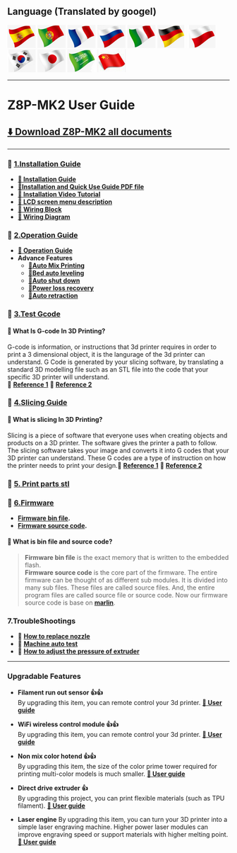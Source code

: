 ## Language (Translated by googel)
[![](../lanpic/ES.png)](https://github-com.translate.goog/ZONESTAR3D/Z8P/tree/main/Z8P-MK2?_x_tr_sl=en&_x_tr_tl=es)
[![](../lanpic/PT.png)](https://github-com.translate.goog/ZONESTAR3D/Z8P/tree/main/Z8P-MK2?_x_tr_sl=en&_x_tr_tl=pt)
[![](../lanpic/FR.png)](https://github-com.translate.goog/ZONESTAR3D/Z8P/tree/main/Z8P-MK2?_x_tr_sl=en&_x_tr_tl=fr)
[![](../lanpic/RU.png)](https://github-com.translate.goog/ZONESTAR3D/Z8P/tree/main/Z8P-MK2?_x_tr_sl=en&_x_tr_tl=ru)
[![](../lanpic/IT.png)](https://github-com.translate.goog/ZONESTAR3D/Z8P/tree/main/Z8P-MK2?_x_tr_sl=en&_x_tr_tl=it)
[![](../lanpic/DE.png)](https://github-com.translate.goog/ZONESTAR3D/Z8P/tree/main/Z8P-MK2?_x_tr_sl=en&_x_tr_tl=de)
[![](../lanpic/PL.png)](https://github-com.translate.goog/ZONESTAR3D/Z8P/tree/main/Z8P-MK2?_x_tr_sl=en&_x_tr_tl=pl)
[![](../lanpic/KR.png)](https://github-com.translate.goog/ZONESTAR3D/Z8P/tree/main/Z8P-MK2?_x_tr_sl=en&_x_tr_tl=ko)
[![](../lanpic/JP.png)](https://github-com.translate.goog/ZONESTAR3D/Z8P/tree/main/Z8P-MK2?_x_tr_sl=en&_x_tr_tl=ja)
[![](../lanpic/SA.png)](https://github-com.translate.goog/ZONESTAR3D/Z8P/tree/main/Z8P-MK2?_x_tr_sl=en&_x_tr_tl=ar)
[![](../lanpic/CN.png)](https://github-com.translate.goog/ZONESTAR3D/Z8P/tree/main/Z8P-MK2?_x_tr_sl=en&_x_tr_tl=zh-CN)

------
# Z8P-MK2 User Guide
## [:arrow_down: Download Z8P-MK2 all documents](https://downgit.github.io/#/home?url=https://github.com/ZONESTAR3D/Z8P/tree/main/Z8P-MK2)  

-----
### :file_folder: [1.Installation Guide](./1-Installation_Guide/)
- **[:book: Installation Guide](./1-Installation_Guide/readme.md)** 
- **[:blue_book:Installation and Quick Use Guide PDF file](./Z8PMK2_Installation_and_quick_use_guide.pdf)**
- **[:movie_camera: Installation Video Tutorial](https://youtu.be/Xa3Q1m6HbDI)** 
- **[:book: LCD screen menu description](./2-Operation_Guide/DWIN_LCD_screen_Menu_Description/readme.md)**
- **[:art: Wiring Block](./1-Installation_Guide/Z8PMK2_Wiring_Block.jpg)**
- **[:art: Wiring Diagram](./1-Installation_Guide/Z8PM4-MK2_Wiring_Diagram.jpg)**

### :file_folder: [2.Operation Guide](./2-Operation_Guide/)
- **[:book: Operation Guide](./2-Operation_Guide/readme.md)**
- **Advance Features**
  - **[:book:Auto Mix Printing](https://github.com/ZONESTAR3D/Z8P/blob/main/Z8P-MK2/2-Operation_Guide/Auto_Color_Mixing/readme.md)**
  - **[:book:Bed auto leveling](https://github.com/ZONESTAR3D/Z8P/blob/main/Z8P-MK2/2-Operation_Guide/Bed_Auto_Leveling/readme.md)**
  - **[:movie_camera:Auto shut down](https://youtu.be/SJLpmJL-tG4)**
  - **[:movie_camera:Power loss recovery](https://youtu.be/f-PpasByiiE)**
  - **[:book:Auto retraction](https://github.com/ZONESTAR3D/Z8P/blob/main/Z8P-MK2/2-Operation_Guide/Auto_Retraction/readme.md)**

### :file_folder: [3.Test Gcode](./3-TestGcode/)
#### :pencil: What Is G-code In 3D Printing?
G-code is information, or instructions that 3d printer requires in order to print a 3 dimensional object, it is the langurage of the 3d printer can understand. G Code is generated by your slicing software, by translating a standard 3D modelling file such as an STL file into the code that your specific 3D printer will understand.    
:page_with_curl: [**Reference 1**](https://beginner3dprinting.com/what-is-g-code-in-3d-printing/)  :page_with_curl: [**Reference 2**](https://www.reprap.org/wiki/G-code)  

### :file_folder: [4.Slicing Guide](./4-SlicingGuide/)
#### :pencil: What is slicing In 3D Printing?
Slicing is a piece of software that everyone uses when creating objects and products on a 3D printer. The software gives the printer a path to follow. The slicing software takes your image and converts it into G codes that your 3D printer can understand. These G codes are a type of instruction on how the printer needs to print your design.:page_with_curl: [**Reference 1**](https://loveandrobots.com/what-is-slicing-in-3d-printing/)  :page_with_curl: [**Reference 2**](https://en.wikipedia.org/wiki/Slicer_(3D_printing))     


### :file_folder: [5. Print parts stl](./5-PrintParts/)

### :link: [6.Firmware](https://github.com/ZONESTAR3D/Firmware/tree/master/Z8/Z8P/Z8PM4-MK2)
- **[Firmware bin file](https://github.com/ZONESTAR3D/Firmware/tree/master/Z8/Z8P/Z8PM4-MK2).**  
- **[Firmware source code](https://github.com/ZONESTAR3D/source-code-for-3d-printer).**
#### :pencil: What is bin file and source code?
> **Firmware bin file** is the exact memory that is written to the embedded flash.  
> **Firmware source code** is the core part of the firmware. The entire firmware can be thought of as different sub modules. It is divided into many sub files. These files are called source files. And, the entire program files are called source file or source code. Now our firmware source code is base on [**marlin**](https://www.marlinfw.org).

### 7.TroubleShootings
- :movie_camera: [**How to replace nozzle**](https://youtu.be/N3-aCQg5XYI)
- :movie_camera: [**Machine auto test**](https://youtu.be/Mf92BlmKA0A)
- :movie_camera: [**How to adjust the pressure of extruder**](https://youtu.be/UYairVqN7H0)    

------
### Upgradable Features
- **Filament run out sensor :+1::+1:**  
By upgrading this item, you can remote control your 3d printer. **[:book: User guide](https://github.com/ZONESTAR3D/Upgrade-kit-guide/tree/main/FROD)**   
- **WiFi wireless control module :+1::+1:**   
By upgrading this item, you can remote control your 3d printer. **[:book: User guide](https://github.com/ZONESTAR3D/Upgrade-kit-guide/blob/main/WiFi)**    
- **Non mix color hotend :+1::+1:**   
By upgrading this item, the size of the color prime tower required for printing multi-color models is much smaller. **[:book: User guide](https://github.com/ZONESTAR3D/Upgrade-kit-guide/tree/main/HOTEND/E4%204-IN-1-OUT%20Non-Mixing%20Color%20Hotend)**    
- **Direct drive extruder :+1:**  
By upgrading this project, you can print flexible materials (such as TPU filament). **[:book: User guide](https://github.com/ZONESTAR3D/Upgrade-kit-guide/tree/main/Direct_Drive_Extrruder)**    

- **Laser engine**
By upgrading this item, you can turn your 3D printer into a simple laser engraving machine. Higher power laser modules can improve engraving speed or support materials with higher melting point. **[:book: User guide](https://github.com/ZONESTAR3D/Upgrade-kit-guide/tree/main/Laser_Engraving)**    


<!-- #### :arrow_up: High flow Hotend :+1:
By upgrading this project, the machine can print faster and support more types of high temperature filaments.      
!!ONLY SUPPORT ONE COLOR!!    
- :book:**[User guide]()**     -->
 
